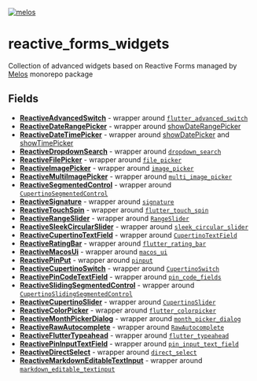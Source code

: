 [![melos](https://img.shields.io/badge/maintained%20with-melos-f700ff.svg?style=flat-square)](https://github.com/invertase/melos)

# reactive_forms_widgets

Collection of advanced widgets based on Reactive Forms managed by [Melos](https://pub.dev/packages/melos) monorepo package

## Fields

- **[ReactiveAdvancedSwitch](https://pub.dev/packages/reactive_advanced_switch)** - wrapper around [`flutter_advanced_switch`](https://pub.dev/packages/flutter_advanced_switch)
- **[ReactiveDateRangePicker](https://pub.dev/packages/reactive_date_range_picker)** - wrapper around [showDateRangePicker](https://api.flutter.dev/flutter/material/showDateRangePicker.html)
- **[ReactiveDateTimePicker](https://pub.dev/packages/reactive_date_time_picker)** - wrapper around [showDatePicker](https://api.flutter.dev/flutter/material/showDatePicker.html) and [showTimePicker](https://api.flutter.dev/flutter/material/showTimePicker.html)
- **[ReactiveDropdownSearch](https://pub.dev/packages/reactive_dropdown_search)** - wrapper around [`dropdown_search`](https://pub.dev/packages/dropdown_search)
- **[ReactiveFilePicker](https://pub.dev/packages/reactive_file_picker)** - wrapper around [`file_picker`](https://pub.dev/packages/file_picker)
- **[ReactiveImagePicker](https://pub.dev/packages/reactive_image_picker)** - wrapper around [`image_picker`](https://pub.dev/packages/image_picker)
- **[ReactiveMultiImagePicker](https://pub.dev/packages/reactive_multi_image_picker)** - wrapper around [`multi_image_picker`](https://pub.dev/packages/multi_image_picker)
- **[ReactiveSegmentedControl](https://pub.dev/packages/reactive_segmented_control)** - wrapper around [`CupertinoSegmentedControl`](https://api.flutter.dev/flutter/cupertino/CupertinoSegmentedControl-class.html)
- **[ReactiveSignature](https://pub.dev/packages/reactive_signature)** - wrapper around [`signature`](https://pub.dev/packages/signature)
- **[ReactiveTouchSpin](https://pub.dev/packages/reactive_touch_spin)** - wrapper around [`flutter_touch_spin`](https://pub.dev/packages/flutter_touch_spin)
- **[ReactiveRangeSlider](https://pub.dev/packages/reactive_range_slider)** - wrapper around [`RangeSlider`](https://api.flutter.dev/flutter/material/RangeSlider-class.html)
- **[ReactiveSleekCircularSlider](https://pub.dev/packages/reactive_sleek_circular_slider)** - wrapper around [`sleek_circular_slider`](https://pub.dev/packages/sleek_circular_slider)
- **[ReactiveCupertinoTextField](https://pub.dev/packages/reactive_cupertino_text_field)** - wrapper around [`CupertinoTextField`](https://api.flutter.dev/flutter/cupertino/CupertinoTextField-class.html)
- **[ReactiveRatingBar](https://pub.dev/packages/reactive_flutter_rating_bar)** - wrapper around [`flutter_rating_bar`](https://pub.dev/packages/flutter_rating_bar)
- **[ReactiveMacosUi](https://pub.dev/packages/reactive_macos_ui)** - wrapper around [`macos_ui`](https://pub.dev/packages/macos_ui)
- **[ReactivePinPut](https://pub.dev/packages/reactive_pinput)** - wrapper around [`pinput`](https://pub.dev/packages/pinput)
- **[ReactiveCupertinoSwitch](https://pub.dev/packages/reactive_cupertino_switch)** - wrapper around [`CupertinoSwitch`](https://api.flutter.dev/flutter/cupertino/CupertinoSwitch-class.html)
- **[ReactivePinCodeTextField](https://pub.dev/packages/reactive_pin_code_fields)** - wrapper around [`pin_code_fields`](https://pub.dev/packages/pin_code_fields)
- **[ReactiveSlidingSegmentedControl](https://pub.dev/packages/reactive_sliding_segmented)** - wrapper around [`CupertinoSlidingSegmentedControl`](https://api.flutter.dev/flutter/cupertino/CupertinoSlidingSegmentedControl-class.html)
- **[ReactiveCupertinoSlider](https://pub.dev/packages/reactive_cupertino_slider)** - wrapper around [`CupertinoSlider`](https://api.flutter.dev/flutter/cupertino/CupertinoSlider-class.html)
- **[ReactiveColorPicker](https://pub.dev/packages/reactive_color_picker)** - wrapper around [`flutter_colorpicker`](https://pub.dev/packages/flutter_colorpicker)
- **[ReactiveMonthPickerDialog](https://pub.dev/packages/reactive_month_picker_dialog)** - wrapper around [`month_picker_dialog`](https://pub.dev/packages/month_picker_dialog)
- **[ReactiveRawAutocomplete](https://pub.dev/packages/reactive_raw_autocomplete)** - wrapper around [`RawAutocomplete`](https://api.flutter.dev/flutter/widgets/RawAutocomplete-class.html)
- **[ReactiveFlutterTypeahead](https://pub.dev/packages/reactive_flutter_typeahead)** - wrapper around [`flutter_typeahead`](https://pub.dev/packages/flutter_typeahead)
- **[ReactivePinInputTextField](https://pub.dev/packages/reactive_pin_input_text_field)** - wrapper around [`pin_input_text_field`](https://pub.dev/packages/pin_input_text_field)
- **[ReactiveDirectSelect](https://pub.dev/packages/reactive_direct_select)** - wrapper around [`direct_select`](https://pub.dev/packages/direct_select)
- **[ReactiveMarkdownEditableTextInput](https://pub.dev/packages/reactive_md_editable_textinput)** - wrapper around [`markdown_editable_textinput`](https://pub.dev/packages/markdown_editable_textinput)
